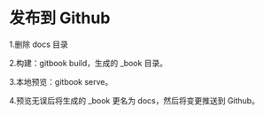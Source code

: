 # 发布到 Github

1.删除 docs 目录

2.构建：gitbook build，生成的 _book 目录。

3.本地预览：gitbook serve。

4.预览无误后将生成的 _book 更名为 docs，然后将变更推送到 Github。